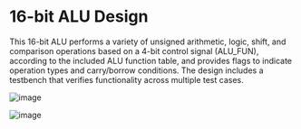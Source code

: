 <h1>16-bit ALU Design</h1>
This 16-bit ALU performs a variety of unsigned arithmetic, logic, shift, and comparison operations based on a 4-bit control signal (ALU_FUN), according to the included ALU function table, and provides flags to indicate operation types and carry/borrow conditions. The design includes a testbench that verifies functionality across multiple test cases.





![image](https://github.com/user-attachments/assets/a33b0d2a-0bd0-421b-a8b4-f506007fc160)


![image](https://github.com/user-attachments/assets/1709360d-e251-41cd-a86f-4db1b43f3180)
